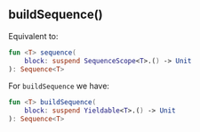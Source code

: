 ## buildSequence()

Equivalent to:
```kotlin
fun <T> sequence(
    block: suspend SequenceScope<T>.() -> Unit
): Sequence<T>
```

For `buildSequence` we have:
```kotlin
fun <T> buildSequence(
    block: suspend Yieldable<T>.() -> Unit
): Sequence<T>
```

